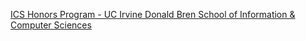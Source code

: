 [ICS Honors Program - UC Irvine Donald Bren School of Information & Computer Sciences](https://qi.tc/qi/118380)
